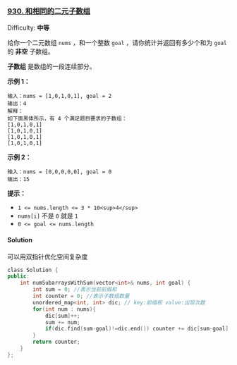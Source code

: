 ### [930\. 和相同的二元子数组](https://leetcode-cn.com/problems/binary-subarrays-with-sum/)

Difficulty: **中等**


给你一个二元数组 `nums` ，和一个整数 `goal` ，请你统计并返回有多少个和为 `goal` 的 **非空** 子数组。

**子数组** 是数组的一段连续部分。

**示例 1：**

```
输入：nums = [1,0,1,0,1], goal = 2
输出：4
解释：
如下面黑体所示，有 4 个满足题目要求的子数组：
[1,0,1,0,1]
[1,0,1,0,1]
[1,0,1,0,1]
[1,0,1,0,1]
```

**示例 2：**

```
输入：nums = [0,0,0,0,0], goal = 0
输出：15
```

**提示：**

*   `1 <= nums.length <= 3 * 10<sup>4</sup>`
*   `nums[i]` 不是 `0` 就是 `1`
*   `0 <= goal <= nums.length`


#### Solution

可以用双指针优化空间复杂度

```cpp
​class Solution {
public:
    int numSubarraysWithSum(vector<int>& nums, int goal) {
        int sum = 0; //表示当前前缀和
        int counter = 0; //表示子数组数量
        unordered_map<int, int> dic; // key:前缀和 value:出现次数
        for(int num : nums){
            dic[sum]++;
            sum += num;
            if(dic.find(sum-goal)!=dic.end()) counter += dic[sum-goal];
        }
        return counter;
    }
};
```